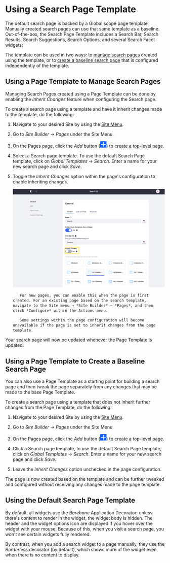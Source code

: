 # Using a Search Page Template

The default search page is backed by a Global scope page template. Manually created search pages can use that same template as a baseline. Out-of-the-box, the Search Page Template includes a Search Bar, Search Results, Search Suggestions, Search Options, and several Search Facet widgets:

<!-- Please update image without Lunar Resort. ![The Search Page template gets you up and running.](./using-a-search-page-template/images/01.png) -->

The template can be used in two ways: to [manage search pages](#using-a-page-template-to-manage-search-pages) created using the template, or to [create a baseline search page](#using-a-page-template-to-create-a-baseline-search-page) that is configured independently of the template.

## Using a Page Template to Manage Search Pages

Managing Search Pages created using a Page Template can be done by enabling the _Inherit Changes_ feature when configuring the Search page.

To create a search page using a template and have it inherit changes made to the template, do the following:

1. Navigate to your desired Site by using the [Site Menu](../../../getting-started/navigating-dxp.md#site-menu).

1. Go to _Site Builder_ &rarr; _Pages_ under the Site Menu.

1. On the Pages page, click the _Add_ button (![Add](../../../images/icon-add.png)) to create a top-level page.

1. Select a Search page template. To use the default Search Page template, click on _Global Templates_ &rarr; _Search_. Enter a name for your new search page and click _Save_.

1. Toggle the _Inherit Changes_ option within the page's configuration to enable inheriting changes.

    ![Click Inherit Changes to enable this feature.](./using-a-search-page-template/images/02.png)

    ```tip::
       For new pages, you can enable this when the page is first created. For an existing page based on the search template, navigate to the Site menu → *Site Builder* → *Pages*, and then click *Configure* within the Actions menu.
    ```

    ```warning::
       Some settings within the page configuration will become unavailable if the page is set to inherit changes from the page template.
    ```

Your search page will now be updated whenever the Page Template is updated.

## Using a Page Template to Create a Baseline Search Page

You can also use a Page Template as a starting point for building a search page and then tweak the page separately from any changes that may be made to the base Page Template.

To create a search page using a template that does not inherit further changes from the Page Template, do the following:

1. Navigate to your desired Site by using the [Site Menu](../../../getting-started/navigating-dxp.md#site-menu).

1. Go to _Site Builder_ &rarr; _Pages_ under the Site Menu.

1. On the Pages page, click the _Add_ button (![Add](../../../images/icon-add.png)) to create a top-level page.

1. Click a Search page template, to use the default Search Page template, click on _Global Templates_ &rarr; _Search_. Enter a name for your new search page and click _Save_.

1. Leave the _Inherit Changes_ option unchecked in the page configuration.

The page is now created based on the template and can be further tweaked and configured without receiving any changes made to the page template.

## Using the Default Search Page Template

By default, all widgets use the _Barebone_ Application Decorator: unless there's content to render in the widget, the widget body is hidden. The header and the widget options icon are displayed if you hover over the widget with your mouse. Because of this, when you visit a search page, you won't see certain widgets fully rendered.

<!-- A screenshot or two comparing/contrasting the apperaance of Barebone vs. Borderless would be helpful -->

By contrast, when you add a search widget to a page manually, they use the _Borderless_ decorator (by default), which shows more of the widget even when there is no content to display.
